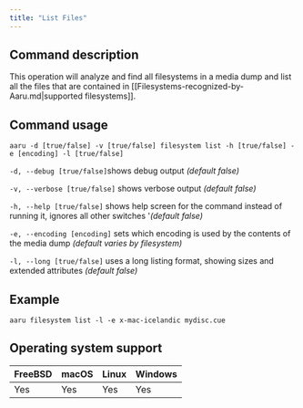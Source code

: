 ```yaml
---
title: "List Files"
---
```


## Command description
This operation will analyze and find all filesystems in a media dump and list all the files that are contained in [[Filesystems-recognized-by-Aaru.md|supported filesystems]].

## Command usage
```aaru -d [true/false] -v [true/false] filesystem list -h [true/false] -e [encoding] -l [true/false]``` 

```-d, --debug [true/false]```shows debug output *(default false)*

```-v, --verbose [true/false]``` shows verbose output *(default false)*

```-h, --help [true/false]``` shows help screen for the command instead of running it, ignores all other switches '*(default false)*

```-e, --encoding [encoding]``` sets which encoding is used by the contents of the media dump *(default varies by filesystem)*

```-l, --long [true/false]``` uses a long listing format, showing sizes and extended attributes *(default false)*

## Example
```aaru filesystem list -l -e x-mac-icelandic mydisc.cue```

## Operating system support
|FreeBSD|macOS|Linux|Windows|
|---|---|---|---|
|Yes|Yes|Yes|Yes|
